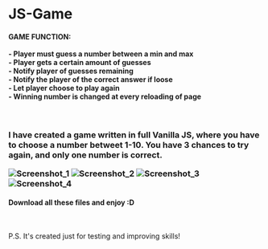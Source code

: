 # JS-Game
<h4>GAME FUNCTION:<br><br>
- Player must guess a number between a min and max<br>
- Player gets a certain amount of guesses<br>
- Notify player of guesses remaining<br>
- Notify the player of the correct answer if loose<br>
- Let player choose to play again<br>
- Winning number is changed at every reloading of page<br>
</h4><br>
<h3>I have created a game written in full Vanilla JS, where you have to choose a number betweet 1-10. You have 3 chances to try again, and only one number is correct. <br>


 

![Screenshot_1](https://user-images.githubusercontent.com/61557989/79166238-c8f23f00-7df5-11ea-99f8-069b7fd46f3e.png)
![Screenshot_2](https://user-images.githubusercontent.com/61557989/79166248-cd1e5c80-7df5-11ea-884f-f395117aeb6d.png)
![Screenshot_3](https://user-images.githubusercontent.com/61557989/79166256-ce4f8980-7df5-11ea-879c-e6947264afc0.png)
![Screenshot_4](https://user-images.githubusercontent.com/61557989/79166259-cf80b680-7df5-11ea-86be-2cd9337abc8f.png)
 
</h3>




<h4>Download all these files and enjoy :D</h4>
<br>
<p>P.S. It's created just for testing and improving skills!<p>
